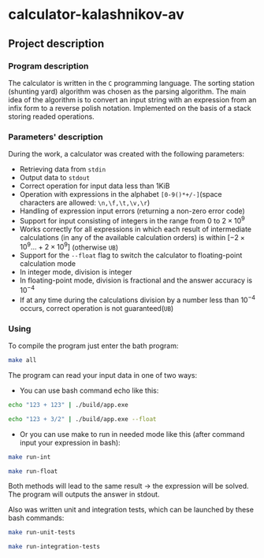 # calculator-kalashnikov-av

## Project description

### Program description

The calculator is written in the ```C``` programming language.
The sorting station (shunting yard) algorithm was chosen as the parsing algorithm.
The main idea of the algorithm is to convert an input string with an expression from an infix form to a reverse polish notation. Implemented on the basis of a stack storing readed operations.

### Parameters' description

During the work, a calculator was created with the following parameters:
- Retrieving data from ```stdin```
- Output data to ```stdout```
- Correct operation for input data less than 1KiB
- Operation with expressions in the alphabet ```[0-9()*+/-]```(space characters are allowed: ```\n,\f,\t,\v,\r```)
- Handling of expression input errors (returning a non-zero error code)
- Support for input consisting of integers in the range from 0 to $2\times10^9$
- Works correctly for all expressions in which each result of intermediate calculations (in any of the available calculation orders) is within $[-2\times10^9\dots+2\times10^9]$ (otherwise ```UB```)
- Support for the ```--float``` flag to switch the calculator to floating-point calculation mode
- In integer mode, division is integer
- In floating-point mode, division is fractional and the answer accuracy is $10^{-4}$
- If at any time during the calculations division by a number less than $10^{-4}$ occurs, correct operation is not guaranteed(```UB```)

### Using

To compile the program just enter the bath program:
```bash
make all
```

The program can read your input data in one of two ways:
- You can use bash command echo like this:
```bash
echo "123 + 123" | ./build/app.exe
```
```bash
echo "123 + 3/2" | ./build/app.exe --float
```
- Or you can use make to run in needed mode like this (after command input your expression in bash):
```bash
make run-int
```
```bash
make run-float
```

Both methods will lead to the same result -> the expression will be solved. The program will outputs the answer in stdout.

Also was written unit and integration tests, which can be launched by these bash commands:
```bash
make run-unit-tests
```
```bash
make run-integration-tests
```
